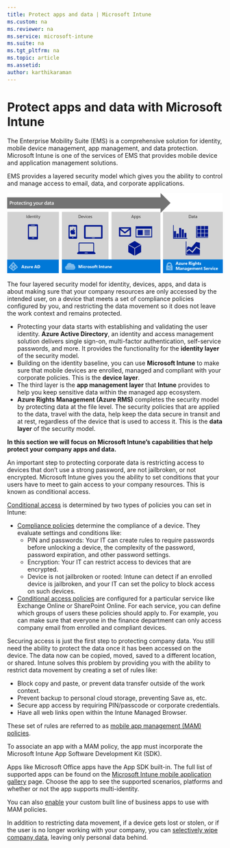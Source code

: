 ```yaml
---
title: Protect apps and data | Microsoft Intune
ms.custom: na
ms.reviewer: na
ms.service: microsoft-intune
ms.suite: na
ms.tgt_pltfrm: na
ms.topic: article
ms.assetid:
author: karthikaraman
---
```

# Protect apps and data with Microsoft Intune
The Enterprise Mobility Suite (EMS)  is a comprehensive solution for identity, mobile device management, app management, and data protection. Microsoft Intune is one of the services of EMS that provides mobile device and application management solutions.

EMS provides a layered security model which gives you the ability to control and manage access to email, data, and corporate applications.

![EMS four layered data protection](../media/ems-4-layer-data-protection.png)

The four layered security model for identity, devices, apps, and data is about making sure that your company resources are only accessed by the intended user, on a device that meets a set of compliance policies configured by you, and restricting the data movement so it does not leave the work context and remains protected.

- Protecting your data starts with establishing and validating the user identity. **Azure Active Directory**, an identity and access management solution delivers single sign-on, multi-factor authentication, self-service passwords, and more. It provides the functionality for the **identity layer** of the security model.
- Building on the identity baseline, you can use **Microsoft Intune** to make sure that mobile devices are enrolled, managed and compliant with your corporate policies. This is the **device layer**.
- The third layer is the **app management layer** that **Intune** provides to help you keep sensitive data within the managed app ecosystem.
- **Azure Rights Management (Azure RMS)** completes the security model by protecting data at the file level. The security policies that are applied to the data, travel with the data, help keep the data secure in transit and at rest, regardless of the device that is used to access it. This is the **data layer** of the security model.

**In this section we will focus on Microsoft Intune’s capabilities that help protect your company apps and data.**

An important step to protecting corporate data is restricting access to devices that don’t use a strong password, are not jailbroken, or not encrypted. Microsoft Intune gives you the ability to set conditions that your users have to meet to gain access to your company resources. This is known as conditional access.

[Conditional access](restrict-access-to-email-and-o365-services-with-microsoft-intune.md) is determined by two types of policies you can set in Intune:
- [Compliance policies](introduction-to-device-compliance-policies-in-microsoft-intune.md) determine the compliance of a device. They evaluate settings and conditions like:
  - PIN and passwords: Your IT can create rules to require passwords before unlocking a device, the complexity of the password, password expiration, and other password settings.
  - Encryption: Your IT can restrict access to devices that are encrypted.
  - Device is not jailbroken or rooted: Intune can detect if an enrolled device is jailbroken, and your IT can set the policy to block access on such devices.
- [Conditional access policies](create-a-device-compliance-policy-in-microsoft-intune.md) are     configured for a particular service like Exchange Online or SharePoint Online. For each service, you can define which groups of users these policies should apply to. For example, you can make sure that everyone in the finance department can only access company email from enrolled and compliant devices.

Securing access is just the first step to protecting company data. You still need the ability to protect the data once it has been accessed on the device. The data now can be copied, moved, saved to a different location, or shared. Intune solves this problem by providing you with the ability to restrict data movement by creating a set of rules like:
- Block copy and paste, or prevent data transfer outside of the work context.
- Prevent backup to personal cloud storage, preventing Save as, etc.
- Secure app access by requiring PIN/passcode or corporate credentials.
- Have all web links open within the Intune Managed Browser.

These set of rules are referred to as [mobile app management (MAM) policies](protect-app-data-using-mobile-app-management-policies-with-microsoft-intune.md).

To associate an app with a MAM policy, the app must incorporate the Microsoft Intune App Software Development Kit (SDK).

Apps like Microsoft Office apps have the App SDK built-in. The full list of supported apps can be found on the [Microsoft Intune mobile application gallery](https://www.microsoft.com/en-us/server-cloud/products/microsoft-intune/partners.aspx) page. Choose the app to see the supported scenarios, platforms and whether or not the app supports multi-identity.

You can also [enable](decide-how-to-prepare-apps-for-mobile-application-management-with-microsoft-intune.md) your custom built line of business apps to use with MAM policies.

In addition to restricting data movement, if a device gets lost or stolen, or if the user is no longer working with your company, you can [selectively wipe company data](wipe-managed-company-app-data-with-microsoft-intune.md), leaving only personal data behind.
